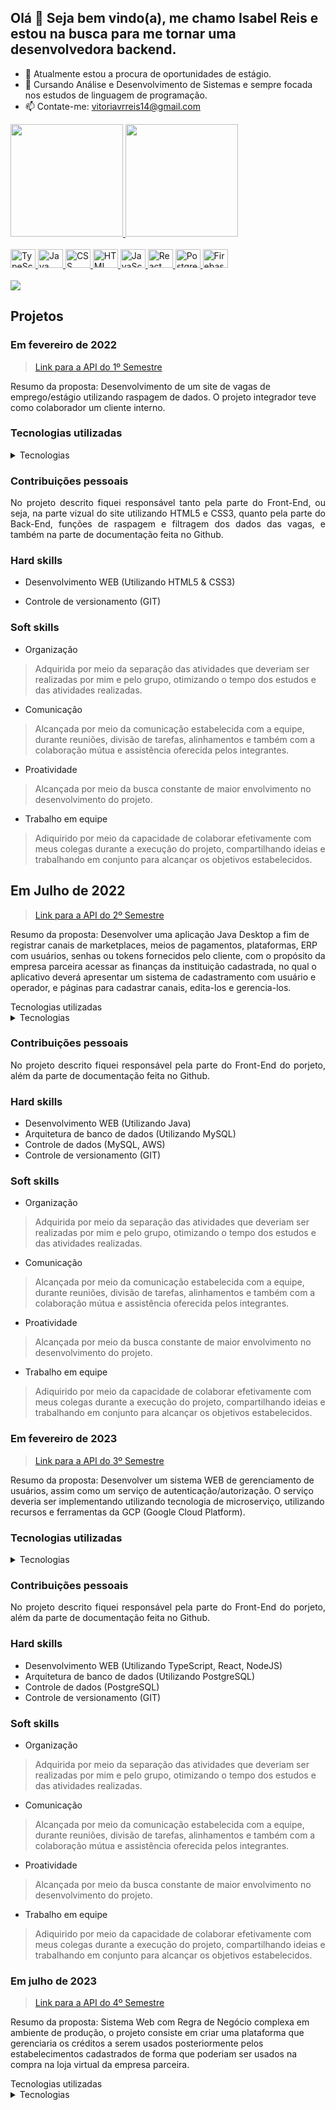 ## Olá 👋 Seja bem vindo(a), me chamo Isabel Reis e estou na busca para me tornar uma desenvolvedora backend.
* 🔭 Atualmente estou a procura de oportunidades de estágio.
* 🌱 Cursando Análise e Desenvolvimento de Sistemas e sempre focada nos estudos de linguagem de programação.
* 📫 Contate-me: vitoriavrreis14@gmail.com



<div>
  <a href="https://github.com/isabelRReis">
    <img height="180cn" src="https://github-readme-stats.vercel.app/api?username=isabelRReis&show_icons=true&theme=dracula&include_all_commits=true&count_private=true"/>
    <img height="180cn" src="https://github-readme-stats.vercel.app/api/top-langs/?username=isabelRReis&layout=compact&langs_count=16&theme=dracula"/>
</div>

<div style="display: inline_block"><br>
  <img aligt="center" alt="TypeScript" height="30" width="40" src="https://cdn.jsdelivr.net/gh/devicons/devicon/icons/typescript/typescript-original.svg" /> 
  <img aligt="center" alt="Java" height="30" width="40" src="https://cdn.jsdelivr.net/gh/devicons/devicon/icons/java/java-original.svg" /> 
  <img aligt="center" alt="CSS" height="30" width="40" src="https://cdn.jsdelivr.net/gh/devicons/devicon/icons/css3/css3-plain.svg" /> 
  <img aligt="center" alt="HTML" height="30" width="40" src="https://cdn.jsdelivr.net/gh/devicons/devicon/icons/html5/html5-plain.svg" /> 
  <img aligt="center" alt="JavaScript" height="30" width="40" src="https://cdn.jsdelivr.net/gh/devicons/devicon/icons/javascript/javascript-original.svg"/> 
  <img aligt="center" alt="React" height="30" width="40" src="https://cdn.jsdelivr.net/gh/devicons/devicon/icons/react/react-original.svg" /> 
  <img aligt="center" alt="Postgre" height="30" width="40" src="https://cdn.jsdelivr.net/gh/devicons/devicon/icons/postgresql/postgresql-plain.svg" /> 
  <img aligt="center" alt="Firebase" height="30" width="40" src="https://cdn.jsdelivr.net/gh/devicons/devicon/icons/firebase/firebase-plain.svg"/> 
</div>
<br>
<div>
  <a href="https://www.linkedin.com/in/isabel-reis-09806920b/" target="_blank"><img src="https://img.shields.io/badge/LinkedIn-0077B5?style=for-the-badge&logo=linkedin&logoColor=white"></a>
</div>

## Projetos 

</Div>

### Em fevereiro de 2022

</Div align="justify" >

 > [Link para a API do 1º Semestre](https://github.com/IsabelRReis/API-1-ADS)

Resumo da proposta: Desenvolvimento de um site de vagas de emprego/estágio utilizando raspagem de dados.
O projeto integrador teve como colaborador um cliente interno.

</Div>

### Tecnologias utilizadas

<details><summary>Tecnologias</summary>

  <img width="50 rem" src="https://cdn.jsdelivr.net/gh/devicons/devicon/icons/figma/figma-original.svg"/>Figma 
  > Utilizado para desenvolver o protótipo apresentado ao cliente.
> 
  <img width="50 rem" src="https://cdn.jsdelivr.net/gh/devicons/devicon/icons/html5/html5-original.svg"/> HTML 
  > Utilizamos HTML em nosso projeto para a criação da estrutura das páginas web para apresentação do conteúdo extraído do site da Fatec (APIs passadas) que era nosso principal objetivo.

  <img width="50 rem" src="https://cdn.jsdelivr.net/gh/devicons/devicon/icons/css3/css3-original.svg"/> CSS 
  > Utilizamos o CSS para estilizar, assim melhorando a apresentação visual de nossas páginas criadas com HTML. Com o CSS, conseguimos controlar cores, fontes e layout.

  <img width="50 rem" src="https://camo.githubusercontent.com/b872b9ada0c2c3d373bbb0c356eb4af353127335fc3d2e611964433864ab4de1/68747470733a2f2f676574626f6f7473747261702e636f6d2f646f63732f352e322f6173736574732f6272616e642f626f6f7473747261702d6c6f676f2d736861646f772e706e67"/> Bootstrap 
  > Utilizamos o Bootstrap naparte de estilização do site, assim melhorando a apresentação visual de nossas páginas criadas com HTML. Com o Bootstrap, conseguimos controlar a responsividade em diferentes dispositivos.

<img width="50 rem" src="https://upload.wikimedia.org/wikipedia/commons/thumb/a/aa/Requests_Python_Logo.png/800px-Requests_Python_Logo.png"/> Requests 
  > Utilizamos a biblioteca Requests para que a raspagem de dados fosse possível, extraindo dados de vagas de emprego/estágio reais.

<img width="50 rem" src="https://lh3.googleusercontent.com/o9HtAcCnpfW_o5b1lkhvrJ0lzZBJ6Lm8TwxYue4Z3K5OdekeptiGVAUEPcBC_1ra7cFqAV0QOFByNl3ub_1BJbNe3A=w640-h400-e365-rj-sc0x00ffffff"/> Beautiful soup 
  > Assim como a biblioteca Requests foi utilizada para que raspagem de dados fosse possível.

<img width="50 rem" src="https://www.seekpng.com/png/detail/70-701539_flask-flask-python-png.png"/> Flask 
  > Utilizamos a biblioteca Flask para criar os componentes base do site de maneira mais dinãmica.

  <img width="50 rem" src="https://lh3.googleusercontent.com/9tLfTpdILdHDAvGrRm7GdbjWdpbWSMOa0csoQ8pUba9tLP8tq7M4Quks1xuMQAVnAxVfryiDXRzZ-KDnkPv8Sm4g_YFom1ltQHjQ6Q"/> Maps 
  > Utilizamos a API Maps da Google para dinamizar e encrementar a apresentação de vagas por região.
  
  <img width="50 rem" src="https://cdn.jsdelivr.net/gh/devicons/devicon/icons/git/git-original.svg"/> Git 
  > Utilizamos o Git devido à sua capacidade de gerenciar e controlar as versões do código-fonte de forma eficiente, possibilitando colaboração, rastreamento de alterações, tornando o desenvolvimento mais organizado e confiável.

  <img width="50 rem" src="https://icones.pro/wp-content/uploads/2021/06/icone-github-violet.png"/> Github 
  > Utilizamos o GitHub para a hospedagem do código, facilitando o trabalho em equipe, oferecendo controle de versão eficiente e permitindo o gerenciamento dos colaboradores.

  <img width="50 rem" src="https://static-00.iconduck.com/assets.00/javascript-js-icon-2048x2048-nyxvtvk0.png"/> JavaScript 
  > Utilizamos para criar as pricipais funções do site.

  <img width="50 rem" src="https://cdn.jsdelivr.net/gh/devicons/devicon/icons/python/python-original.svg"/> Python 
  > Utilizamos o Python para o 'web scraping', extraindo os links das informações das vagas juntamente com a biblioteca Requests.

 </details>

### Contribuições pessoais

<Div align="justify" >

No projeto descrito fiquei responsável  tanto pela parte do Front-End, ou seja, na parte vizual do site  utilizando HTML5 e CSS3, quanto pela parte do Back-End, funções de raspagem e filtragem dos dados das vagas, e também na parte de documentação feita no Github.

</Div>

### Hard skills

* Desenvolvimento WEB (Utilizando HTML5 & CSS3)

* Controle de versionamento (GIT)  

### Soft skills

* Organização 
> Adquirida por meio da separação das atividades que deveriam ser realizadas por mim e pelo grupo, otimizando o tempo dos estudos e das atividades realizadas.

* Comunicação 
> Alcançada por meio da comunicação estabelecida com a equipe, durante reuniões, divisão de tarefas, alinhamentos e também com a colaboração mútua e assistência oferecida pelos integrantes.
 
* Proatividade
> Alcançada por meio da busca constante de maior envolvimento no desenvolvimento do projeto.

* Trabalho em equipe
> Adiquirido por meio da capacidade de colaborar efetivamente com meus colegas durante a execução do projeto, compartilhando ideias e trabalhando em conjunto para alcançar os objetivos estabelecidos.

## Em Julho de 2022

</Div align="justify" >

 > [Link para a API do 2º Semestre](https://github.com/IsabelRReis/API-2-ADS)

Resumo da proposta: Desenvolver uma aplicação Java Desktop a fim de registrar canais de marketplaces, meios de pagamentos, plataformas, ERP com usuários, senhas ou tokens fornecidos pelo cliente, com o propósito da empresa parceira acessar as finanças da instituição cadastrada, no qual o aplicativo deverá apresentar um sistema de cadastramento com usuário e operador, e páginas para cadastrar canais, edita-los e gerencia-los.

</Div

### Tecnologias utilizadas

<details><summary>Tecnologias</summary>

  <img width="50 rem" src="https://cdn.jsdelivr.net/gh/devicons/devicon/icons/figma/figma-original.svg"/>Figma 
  > Utilizado para desenvolver o protótipo apresentado ao cliente.

  <img width="50 rem" src="https://cdn-icons-png.flaticon.com/512/226/226777.png"/> Java
  > Linguagem utilizada durante todo o desenvolvimento da aplicação.

  <img width="50 rem" src="https://upload.wikimedia.org/wikipedia/commons/thumb/9/98/Apache_NetBeans_Logo.svg/888px-Apache_NetBeans_Logo.svg.png"/> NetBeans 
  > IDE utilizada no desenvolvimento da aplicação.

  <img width="50 rem" src="https://cdn.jsdelivr.net/gh/devicons/devicon/icons/git/git-original.svg"/> Git 
  > Utilizamos o Git devido à sua capacidade de gerenciar e controlar as versões do código-fonte de forma eficiente, possibilitando colaboração, rastreamento de alterações, tornando o desenvolvimento mais organizado e confiável

  <img width="50 rem" src="https://icones.pro/wp-content/uploads/2021/06/icone-github-violet.png"/> Github 
  > Utilizamos o GitHub para a hospedagem do código, facilitando o trabalho em equipe, oferecendo controle de versão eficiente e permitindo o gerenciamento dos colaboradore

  <img width="50 rem" src="https://cdn-icons-png.flaticon.com/512/5968/5968313.png"/> MySQL 
  > Utilizamos o MySQL para a hospedagem dos dados cadastrados durante o desenvolvimento do projeto.

  <img width="50 rem" src="https://www.itexperts.com.br/wp-content/uploads/2022/05/30115906/AWS-Cloud-1.png"/> AWS 
  > Utilizamos o aws para a hospedagem dos dados cadastrados na versão final do projeto.

 </details>

 ### Contribuições pessoais

<Div align="justify" >

No projeto descrito fiquei responsável pela parte do Front-End do porjeto, além da parte de documentação feita no Github.

</Div>

### Hard skills

* Desenvolvimento WEB (Utilizando Java)
* Arquitetura de banco de dados (Utilizando MySQL)
* Controle de dados (MySQL, AWS)
* Controle de versionamento (GIT)  

### Soft skills

* Organização 
> Adquirida por meio da separação das atividades que deveriam ser realizadas por mim e pelo grupo, otimizando o tempo dos estudos e das atividades realizadas.

* Comunicação 
> Alcançada por meio da comunicação estabelecida com a equipe, durante reuniões, divisão de tarefas, alinhamentos e também com a colaboração mútua e assistência oferecida pelos integrantes.
 
* Proatividade
> Alcançada por meio da busca constante de maior envolvimento no desenvolvimento do projeto.

* Trabalho em equipe
> Adiquirido por meio da capacidade de colaborar efetivamente com meus colegas durante a execução do projeto, compartilhando ideias e trabalhando em conjunto para alcançar os objetivos estabelecidos.

### Em fevereiro de 2023

</Div align="justify" >

 > [Link para a API do 3º Semestre](https://github.com/IsabelRReis/API-3-ADS)

Resumo da proposta: Desenvolver um sistema WEB de gerenciamento de usuários, assim como um serviço de autenticação/autorização. O serviço deveria ser implementando utilizando tecnologia de microserviço, utilizando recursos e ferramentas da GCP (Google Cloud Platform).

</Div>

### Tecnologias utilizadas

<details><summary>Tecnologias</summary>

  <img width="50 rem" src="https://cdn.jsdelivr.net/gh/devicons/devicon/icons/figma/figma-original.svg"/>Figma 
  > Utilizado para desenvolver o protótipo apresentado ao cliente.

  <img width="50 rem" src="https://upload.wikimedia.org/wikipedia/commons/thumb/4/4c/Typescript_logo_2020.svg/2048px-Typescript_logo_2020.svg.png"/>TypeScript 
  > Principal linguagem utilizada.

  <img width="50 rem" src="https://upload.wikimedia.org/wikipedia/commons/thumb/a/a7/React-icon.svg/2300px-React-icon.svg.png"/>React 
  > Principal biblioteca utilizada para o desevolvimento da parte de Front-End do projeto.

  <img width="50 rem" src="https://cdn.iconscout.com/icon/free/png-256/free-nodejs-2-226035.png"/>NodeJS 
  > IDE utilizada no desevolvimento do projeto.

  <img width="50 rem" src="https://cdn-icons-png.flaticon.com/512/5968/5968342.png"/>PostgreSQL 
  > Principal banco de dados utilizado para armazenar as informações da aplicação.

  <img width="50 rem" src="https://cdn.jsdelivr.net/gh/devicons/devicon/icons/git/git-original.svg"/> Git 
  > Utilizamos o Git devido à sua capacidade de gerenciar e controlar as versões do código-fonte de forma eficiente, possibilitando colaboração, rastreamento de alterações, tornando o desenvolvimento mais organizado e confiável

  <img width="50 rem" src="https://icones.pro/wp-content/uploads/2021/06/icone-github-violet.png"/> Github 
  > Utilizamos o GitHub para a hospedagem do código, facilitando o trabalho em equipe, oferecendo controle de versão eficiente e permitindo o gerenciamento dos colaboradore

 </details>

### Contribuições pessoais

<Div align="justify" >

No projeto descrito fiquei responsável pela parte do Front-End do porjeto, além da parte de documentação feita no Github.

</Div>

### Hard skills

* Desenvolvimento WEB (Utilizando TypeScript, React, NodeJS)
* Arquitetura de banco de dados (Utilizando PostgreSQL)
* Controle de dados (PostgreSQL)
* Controle de versionamento (GIT)  

### Soft skills

* Organização 
> Adquirida por meio da separação das atividades que deveriam ser realizadas por mim e pelo grupo, otimizando o tempo dos estudos e das atividades realizadas.

* Comunicação 
> Alcançada por meio da comunicação estabelecida com a equipe, durante reuniões, divisão de tarefas, alinhamentos e também com a colaboração mútua e assistência oferecida pelos integrantes.
 
* Proatividade
> Alcançada por meio da busca constante de maior envolvimento no desenvolvimento do projeto.

* Trabalho em equipe
> Adiquirido por meio da capacidade de colaborar efetivamente com meus colegas durante a execução do projeto, compartilhando ideias e trabalhando em conjunto para alcançar os objetivos estabelecidos.

### Em julho de 2023

</Div align="justify" >

 > [Link para a API do 4º Semestre](https://github.com/IsabelRReis/API-4-ADS)

Resumo da proposta: Sistema Web com Regra de Negócio complexa em ambiente de produção, o projeto consiste em criar uma plataforma que gerenciaria os créditos a serem usados posteriormente pelos estabelecimentos cadastrados de forma que poderiam ser usados na compra na loja virtual da empresa parceira.
</Div

### Tecnologias utilizadas

<details><summary>Tecnologias</summary>

  <img width="50 rem" src="https://cdn.jsdelivr.net/gh/devicons/devicon/icons/figma/figma-original.svg"/>Figma 
  > Utilizado para desenvolver o protótipo apresentado ao cliente.

  <img width="50 rem" src="https://upload.wikimedia.org/wikipedia/commons/thumb/4/4c/Typescript_logo_2020.svg/2048px-Typescript_logo_2020.svg.png"/>TypeScript 
  > Principal linguagem utilizada.

  <img width="50 rem" src="https://upload.wikimedia.org/wikipedia/commons/thumb/a/a7/React-icon.svg/2300px-React-icon.svg.png"/>React 
  > Principal biblioteca utilizada para o desevolvimento da parte de Front-End do projeto.

  <img width="50 rem" src="https://cdn.iconscout.com/icon/free/png-256/free-nodejs-2-226035.png"/>NodeJS 
  > IDE utilizada no desevolvimento do projeto.

  <img width="50 rem" src="https://cdn-icons-png.flaticon.com/512/5968/5968342.png"/>PostgreSQL 
  > Principal banco de dados utilizado para armazenar as informações da aplicação.

  <img width="50 rem" src="https://cdn.jsdelivr.net/gh/devicons/devicon/icons/git/git-original.svg"/> Git 
  > Utilizamos o Git devido à sua capacidade de gerenciar e controlar as versões do código-fonte de forma eficiente, possibilitando colaboração, rastreamento de alterações, tornando o desenvolvimento mais organizado e confiável

  <img width="50 rem" src="https://icones.pro/wp-content/uploads/2021/06/icone-github-violet.png"/> Github 
  > Utilizamos o GitHub para a hospedagem do código, facilitando o trabalho em equipe, oferecendo controle de versão eficiente e permitindo o gerenciamento dos colaboradore

 </details>
